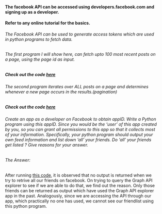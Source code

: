 #### The facebook API can be accessed using developers.facebook.com and signing up as a developer.
#### Refer to any online tutorial for the basics.
  ###### The Facebook API can be used to generate access tokens which are used in python programs to fetch data. 
 ######  The first program I will show here, can fetch upto 100 most recent posts on a page, using the page id as input.
   ##### Check out the code [here](https://github.com/pooja7b/simplePythonPrograms/blob/master/showPagePosts.py)
   ###### The second program iterates over ALL posts on a page and determines whenever a new page occurs in the results.(pagination) 
   ##### Check out the code [here](https://github.com/pooja7b/simplePythonPrograms/blob/master/fbPagination.py)
   
 ###### Create an app as a developer on Facebook to obtain appID. Write a Python program using this appID. Since you would be the ‘user’ of this app created by you, so you can grant all permissions to this app so that it collects most of your information. Specifically, your python program should output your own feed information and list down ‘all’ your friends. Do ‘all’ your friends get listed ? Give reasons for your answer.
 
 ###### The Answer:
 After running [this code](https://github.com/pooja7b/Data-Science-And-ML/blob/master/find-fb-friends.py), it is observed that no output is returned when we try to retrive all our friends on facebook.  On trying to query the Graph API explorer to see if we are able to do that, we find out the reason. Only those friends can be returned as output which have used the Graph API explorer app in the past. Analogously, since we are accessing the API through our app, which practically no one has used, we cannot see our friendlist using this python program.

